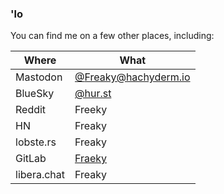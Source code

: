 ### 'lo

You can find me on a few other places, including:

|Where|What|
|-|-|
|Mastodon|<a rel="me" href="https://hachyderm.io/@Freaky">@Freaky@hachyderm.io</a>|
|BlueSky|[@hur.st](https://bsky.app/profile/hur.st)|
|Reddit|Freeky|
|HN|Freaky|
|lobste.rs|Freaky|
|GitLab|[Fraeky](https://gitlab.com/Fraeky)|
|libera.chat|Freaky|
